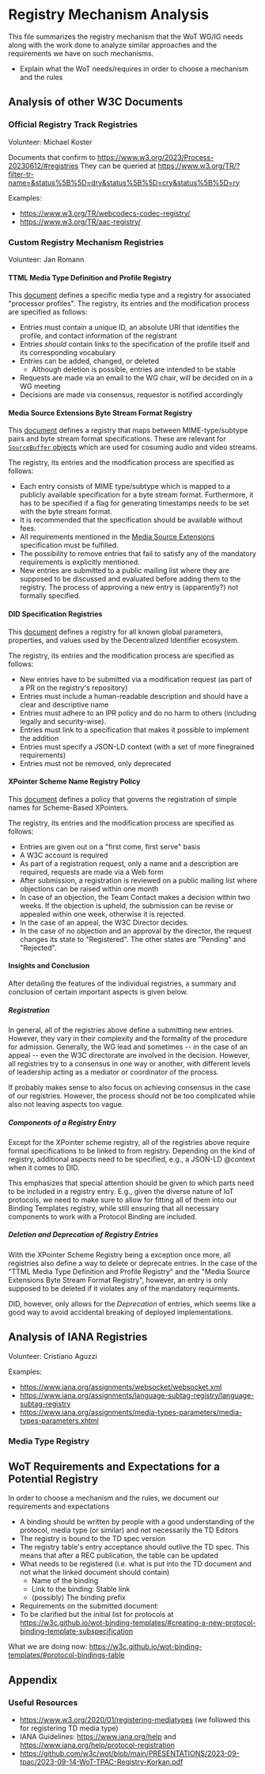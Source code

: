 # Registry Mechanism Analysis

This file summarizes the registry mechanism that the WoT WG/IG needs along with the work done to analyze similar approaches and the requirements we have on such mechanisms.


- Explain what the WoT needs/requires in order to choose a mechanism and the rules

## Analysis of other W3C Documents

### Official Registry Track Registries

Volunteer: Michael Koster

Documents that confirm to https://www.w3.org/2023/Process-20230612/#registries
They can be queried at https://www.w3.org/TR/?filter-tr-name=&status%5B%5D=dry&status%5B%5D=cry&status%5B%5D=ry

Examples:
- https://www.w3.org/TR/webcodecs-codec-registry/
- https://www.w3.org/TR/aac-registry/

### Custom Registry Mechanism Registries

Volunteer: Jan Romann

#### TTML Media Type Definition and Profile Registry

This [document](https://w3c.github.io/tt-profile-registry/#registry) defines a specific media type and a registry for associated "processor profiles".
The registry, its entries and the modification process are specified as follows:

- Entries must contain a unique ID, an absolute URI that identifies the profile, and contact information of the registrant
- Entries *should* contain links to the specification of the profile itself and its corresponding vocabulary
- Entries can be added, changed, or deleted
  - Although deletion is possible, entries are intended to be stable
- Requests are made via an email to the WG chair, will be decided on in a WG meeting
- Decisions are made via consensus, requestor is notified accordingly

#### Media Source Extensions Byte Stream Format Registry

This [document](https://www.w3.org/TR/mse-byte-stream-format-registry/) defines
a registry that maps between MIME-type/subtype pairs and byte stream format
specifications.
These are relevant for
[`SourceBuffer` objects](https://www.w3.org/TR/media-source/#sourcebuffer) which
are used for cosuming audio and video streams.

The registry, its entries and the modification process are specified as follows:

- Each entry consists of MIME type/subtype which is mapped to a publicly available specification for a byte stream format. Furthermore, it has to be specified if a flag for generating timestamps needs to be set with the byte stream format.
- It is recommended that the specification should be available without fees.
- All requirements mentioned in the [Media Source Extensions](https://www.w3.org/TR/media-source/#byte-stream-formats) specification must be fulfilled.
- The possibility to remove entries that fail to satisfy any of the mandatory requirements is explicitly mentioned.
- New entries are submitted to a public mailing list where they are supposed to be discussed and evaluated before adding them to the registry. The process of approving a new entry is (apparently?) not formally specified.

#### DID Specification Registries

This [document](https://www.w3.org/TR/did-spec-registries/) defines
a registry for all known global parameters, properties, and values used by the
Decentralized Identifier ecosystem.

The registry, its entries and the modification process are specified as follows:

- New entries have to be submitted via a modification request (as part of a PR on the registry's repository)
- Entries must include a human-readable description and should have a clear and descriptive name
- Entries must adhere to an IPR policy and do no harm to others (including legally and security-wise).
- Entries must link to a specification that makes it possible to implement the addition
- Entries must specify a JSON-LD context (with a set of more finegrained requirements)
- Entries must not be removed, only deprecated

#### XPointer Scheme Name Registry Policy

This [document](https://www.w3.org/2005/04/xpointer-policy) defines a policy
that governs the registration of simple names for Scheme-Based XPointers.

The registry, its entries and the modification process are specified as follows:

- Entries are given out on a "first come, first serve" basis
- A W3C account is required
- As part of a registration request, only a name and a description are required, requests are made via a Web form
- After submission, a registration is reviewed on a public mailing list where objections can be raised within one month
- In case of an objection, the Team Contact makes a decision within two weeks. If the objection is upheld, the submission can be revise or appealed within one week, otherwise it is rejected.
- In the case of an appeal, the W3C Director decides.
- In the case of no objection and an approval by the director, the request changes its state to "Registered". The other states are "Pending" and "Rejected".

#### Insights and Conclusion

After detailing the features of the individual registries, a summary and
conclusion of certain important aspects is given below.

##### Registration

In general, all of the registries above define a submitting new entries.
However, they vary in their complexity and the formality of the procedure for
admission.
Generally, the WG lead and sometimes -- in the case of an appeal -- even the W3C
directorate are involved in the decision.
However, all registries try to a consensus in one way or another, with different
levels of leadership acting as a mediator or coordinator of the process.

If probably makes sense to also focus on achieving consensus in the case of
our registries.
However, the process should not be too complicated while also
not leaving aspects too vague.

##### Components of a Registry Entry

Except for the XPointer scheme registry, all of the registries above require
formal specifications to be linked to from registry.
Depending on the kind of registry, additional aspects need to be specified,
e.g., a JSON-LD @context when it comes to DID.

This emphasizes that special attention should be given to which parts need to be
included in a registry entry.
E.g., given the diverse nature of IoT protocols, we need to make sure to
allow for fitting all of them into our Binding Templates registry, while still
ensuring that all necessary components to work with a Protocol Binding are
included.

##### Deletion and Deprecation of Registry Entries

With the XPointer Scheme Registry being a exception once more, all registries
also define a way to delete or deprecate entries.
In the case of the "TTML Media Type Definition and Profile Registry" and the
"Media Source Extensions Byte Stream Format Registry", however, an entry is only
supposed to be deleted if it violates any of the mandatory requirments.

DID, however, only allows for the *Deprecation* of entries, which seems like a
good way to avoid accidental breaking of deployed implementations.

<!-- TODO: Are there more aspects that need to be covered here? -->

## Analysis of IANA Registries

Volunteer:  Cristiano Aguzzi

Examples:
- https://www.iana.org/assignments/websocket/websocket.xml
- https://www.iana.org/assignments/language-subtag-registry/language-subtag-registry
- https://www.iana.org/assignments/media-types-parameters/media-types-parameters.xhtml

### Media Type Registry

## WoT Requirements and Expectations for a Potential Registry

In order to choose a mechanism and the rules, we document our requirements and expectations

- A binding should be written by people with a good understanding of the protocol, media type (or similar) and not necessarily the TD Editors
- The registry is bound to the TD spec version
- The registry table's entry acceptance should outlive the TD spec. This means that after a REC publication, the table can be updated
- What needs to be registered (i.e. what is put into the TD document and not what the linked document should contain)
  - Name of the binding
  - Link to the binding: Stable link
  - (possibly) The binding prefix
-  Requirements on the submitted document:
  - To be clarified but the initial list for protocols at https://w3c.github.io/wot-binding-templates/#creating-a-new-protocol-binding-template-subspecification  

What we are doing now: https://w3c.github.io/wot-binding-templates/#protocol-bindings-table

## Appendix

### Useful Resources

- https://www.w3.org/2020/01/registering-mediatypes (we followed this for registering TD media type)
- IANA Guidelines: https://www.iana.org/help and https://www.iana.org/help/protocol-registration
- https://github.com/w3c/wot/blob/main/PRESENTATIONS/2023-09-tpac/2023-09-14-WoT-TPAC-Registry-Korkan.pdf
